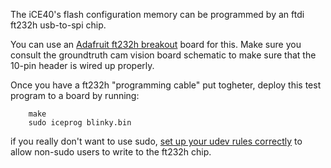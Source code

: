 The iCE40's flash configuration memory can be programmed by an ftdi ft232h usb-to-spi chip.

You can use an [Adafruit ft232h breakout](https://www.adafruit.com/product/2264) board for this. Make sure you consult the groundtruth cam vision board schematic to make sure that the 10-pin header is wired up properly.

Once you have a ft232h "programming cable" put togheter, deploy this test program to a board by running:

```
    make
    sudo iceprog blinky.bin
```

if you really don't want to use sudo, [set up your udev rules correctly](https://github.com/YosysHQ/icestorm/issues/236) to allow non-sudo users to write to the ft232h chip.
